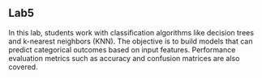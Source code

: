 <h2>Lab5</h2>
In this lab, students work with classification algorithms like decision trees and k-nearest neighbors (KNN). The objective is to build models that can predict categorical outcomes based on input features. Performance evaluation metrics such as accuracy and confusion matrices are also covered.
